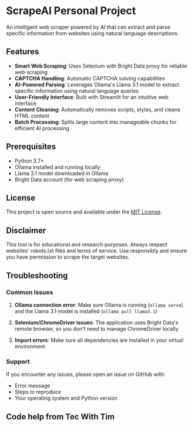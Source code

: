 # ScrapeAI Personal Project

An intelligent web scraper powered by AI that can extract and parse specific information from websites using natural language descriptions.

## Features

- **Smart Web Scraping**: Uses Selenium with Bright Data proxy for reliable web scraping
- **CAPTCHA Handling**: Automatic CAPTCHA solving capabilities
- **AI-Powered Parsing**: Leverages Ollama's Llama 3.1 model to extract specific information using natural language queries
- **User-Friendly Interface**: Built with Streamlit for an intuitive web interface
- **Content Cleaning**: Automatically removes scripts, styles, and cleans HTML content
- **Batch Processing**: Splits large content into manageable chunks for efficient AI processing

## Prerequisites

- Python 3.7+
- Ollama installed and running locally
- Llama 3.1 model downloaded in Ollama
- Bright Data account (for web scraping proxy)


## License

This project is open source and available under the [MIT License](LICENSE).

## Disclaimer

This tool is for educational and research purposes. Always respect websites' robots.txt files and terms of service. Use responsibly and ensure you have permission to scrape the target websites.

## Troubleshooting

### Common Issues

1. **Ollama connection error**: Make sure Ollama is running (`ollama serve`) and the Llama 3.1 model is installed (`ollama pull llama3.1`)

2. **Selenium/ChromeDriver issues**: The application uses Bright Data's remote browser, so you don't need to manage ChromeDriver locally

3. **Import errors**: Make sure all dependencies are installed in your virtual environment

### Support

If you encounter any issues, please open an issue on GitHub with:
- Error message
- Steps to reproduce
- Your operating system and Python version

## Code help from Tec With Tim

